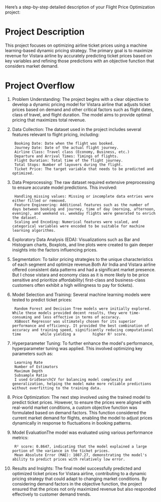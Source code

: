 
Here’s a step-by-step detailed description of your Flight Price Optimization project:
# Project Description
This project focuses on optimizing airline ticket prices using a machine learning-based dynamic pricing strategy. The primary goal is to maximize revenue for Vistara airline by accurately predicting ticket prices based on key variables and refining those predictions with an objective function that considers market demand.

# Project Overflow

1. Problem Understanding:
		The project begins with a clear objective to develop a dynamic pricing model for Vistara airline that adjusts ticket prices based on demand and other critical factors such as flight dates, class 		of travel, 			and flight duration. The model aims to provide optimal pricing that maximizes total revenue.

2. Data Collection:
		The dataset used in the project includes several features relevant to flight pricing, including:
		
		Booking Date: Date when the flight was booked.
		Journey Date: Date of the actual flight journey.
		Airline Class: Travel class (Economy, Business, etc.)
		Departure and Arrival Times: Timings of flights.
		Flight Duration: Total time of the flight journey.
		Total Stops: Number of layovers during the flight.
		Ticket Price: The target variable that needs to be predicted and optimized.

3. Data Preprocessing:
		The raw dataset required extensive preprocessing to ensure accurate model predictions. This involved:
		
		Handling missing values: Missing or incomplete data entries were either filled or removed.
		Feature Engineering: Additional features such as the number of days between booking and journey, time of day (morning, afternoon, evening), and weekend vs. weekday flights were generated to enrich 		the dataset.
		Scaling and Encoding: Numerical features were scaled, and categorical variables were encoded to be suitable for machine learning algorithms.

4. Exploratory Data Analysis (EDA):
		Visualizations such as Bar and Histogram charts, Boxplots, and line plots were created to gain deeper insights into the factors influencing prices.

5. Segmentation:
		To tailor pricing strategies to the unique characteristics of each segment and optimize revenue.Both Air India and  Vistara airline offered consistent data patterns and had a significant market 		presence. But 		I chose vistara and economy class as it is more likely to be price sensitive and prioritize affordability( first-class and business-class customers often exhibit a high 		willingness to pay for tickets).

5. Model Selection and Training:
		Several machine learning models were tested to predict ticket prices:

		Random Forest and Decision Tree models were initially explored. While these models provided decent results, they were time-consuming and less effective in terms of accuracy.
		XGBoost Regressor was ultimately chosen for its superior performance and efficiency. It provided the best combination of accuracy and training speed, significantly reducing computational time 		while yielding a 		higher R² score.

6. Hyperparameter Tuning:
		To further enhance the model's performance, hyperparameter tuning was applied. This involved optimizing key parameters such as:

		Learning Rate
		Number of Estimators
		Maximum Depth
		Subsample Ratio
		I used GridSearchCV for balancing model complexity and generalization, helping the model make more reliable predictions without overfitting to the training data.

7. Price Optimization:
		The next step involved using the trained model to predict ticket prices. However, to ensure the prices were aligned with real-world market conditions, a custom objective function was formulated 		based on 					demand factors. This function considered the current market demand for flights, enabling the model to adjust prices dynamically in response to 			fluctuations in booking patterns.

8. Model EvaluationThe model was evaluated using various performance metrics:

		R² score: 0.8647, indicating that the model explained a large portion of the variance in the ticket prices.
		Mean Absolute Error (MAE): 1087.27, demonstrating the model's ability to predict prices with relatively low error.

9. Results and Insights:
		The final model successfully predicted and optimized ticket prices for Vistara airline, contributing to a dynamic pricing strategy that could adapt to changing market conditions. By considering 		demand factors 
    		in the objective function, the project ensured that the prices not only maximized revenue but also responded effectively to customer demand trends.









